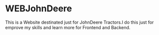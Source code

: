 # WEBJohnDeere
This is a Website destinated just for JohnDeere Tractors.I do this just for emprove my skills and learn more for Frontend and Backend. 